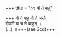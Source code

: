 +++
title = "०९ यौ ते बाहू"

+++
यौ ते बाहू यौ ते अंसौ  
दोषणी या च ते ककुत् ।  
(…) ॥ +++(see 3cd)+++